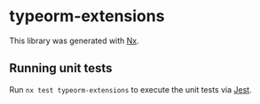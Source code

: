 # typeorm-extensions

This library was generated with [Nx](https://nx.dev).

## Running unit tests

Run `nx test typeorm-extensions` to execute the unit tests via [Jest](https://jestjs.io).
